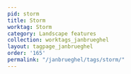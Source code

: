 ```yaml
---
pid: storm
title: Storm
worktag: Storm
category: Landscape features
collection: worktags_janbrueghel
layout: tagpage_janbrueghel
order: '165'
permalink: "/janbrueghel/tags/storm/"
---
```

